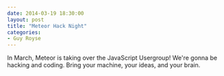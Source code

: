 ```yaml
---
date: 2014-03-19 18:30:00
layout: post
title: "Meteor Hack Night"
categories:
- Guy Royse
---
```


In March, Meteor is taking over the JavaScript Usergroup! We're gonna be hacking and coding. Bring your machine, your ideas, and your brain.